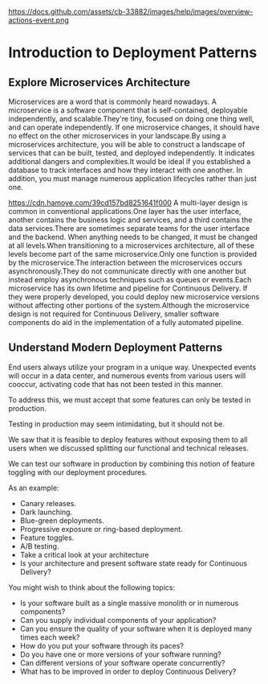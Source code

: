 https://docs.github.com/assets/cb-33882/images/help/images/overview-actions-event.png
# Introduction to Deployment Patterns
## Explore Microservices Architecture
Microservices are a word that is commonly heard nowadays. A microservice is a software component that is self-contained, deployable independently, and scalable.They're tiny, focused on doing one thing well, and can operate independently. If one microservice changes, it should have no effect on the other microservices in your landscape.By using a microservices architecture, you will be able to construct a landscape of services that can be built, tested, and deployed independently. It indicates additional dangers and complexities.It would be ideal if you established a database to track interfaces and how they interact with one another. In addition, you must manage numerous application lifecycles rather than just one.

https://cdn.hamoye.com/39cd157bd8251641f000
A multi-layer design is common in conventional applications.One layer has the user interface, another contains the business logic and services, and a third contains the data services.There are sometimes separate teams for the user interface and the backend. When anything needs to be changed, it must be changed at all levels.When transitioning to a microservices architecture, all of these levels become part of the same microservice.Only one function is provided by the microservice.The interaction between the microservices occurs asynchronously.They do not communicate directly with one another but instead employ asynchronous techniques such as queues or events.Each microservice has its own lifetime and pipeline for Continuous Delivery. If they were properly developed, you could deploy new microservice versions without affecting other portions of the system.Although the microservice design is not required for Continuous Delivery, smaller software components do aid in the implementation of a fully automated pipeline.



## Understand Modern Deployment Patterns
End users always utilize your program in a unique way. Unexpected events will occur in a data center, and numerous events from various users will cooccur, activating code that has not been tested in this manner.

To address this, we must accept that some features can only be tested in production.

Testing in production may seem intimidating, but it should not be.

We saw that it is feasible to deploy features without exposing them to all users when we discussed splitting our functional and technical releases.

We can test our software in production by combining this notion of feature toggling with our deployment procedures.

As an example:

* Canary releases.
* Dark launching.
* Blue-green deployments.
* Progressive exposure or ring-based deployment.
* Feature toggles.
* A/B testing.
* Take a critical look at your architecture
* Is your architecture and present software state ready for Continuous Delivery?

You might wish to think about the following topics:

* Is your software built as a single massive monolith or in numerous components?
* Can you supply individual components of your application?
* Can you ensure the quality of your software when it is deployed many times each week?
* How do you put your software through its paces?
* Do you have one or more versions of your software running?
* Can different versions of your software operate concurrently?
* What has to be improved in order to deploy Continuous Delivery?

